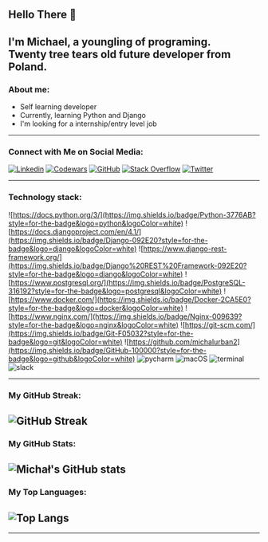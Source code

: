 ## Hello There 👋

I'm Michael, a youngling of programing. 
<br>
Twenty tree tears old future developer from Poland.
---
### About me: 
- Self learning developer
- Currently, learning Python and Django
- I'm looking for a internship/entry level job
---
### Connect with Me on Social Media:



[![Linkedin](https://img.shields.io/badge/LinkedIn-0077B5?style=for-the-badge&logo=linkedin&logoColor=white)](https://www.linkedin.com/in/micha%C5%82-urban-404686232/)
[![Codewars](https://img.shields.io/badge/Codewars-000000?style=for-the-badge&logo=codewars&logoColor=white)](https://www.codewars.com/users/Micha%C5%82%20Urban)
[![GitHub](https://img.shields.io/badge/GitHub-100000?style=for-the-badge&logo=github&logoColor=white)](https://github.com/michal_urban2)
[![Stack Overflow](https://img.shields.io/badge/Stack%20Overflow-FE7A16?style=for-the-badge&logo=stackoverflow&logoColor=white)](https://stackoverflow.com/users/twoje_id)
[![Twitter](https://img.shields.io/badge/Twitter-1DA1F2?style=for-the-badge&logo=twitter&logoColor=white)](https://twitter.com/michalurban2_)

[//]: # ([![Pluralsight]&#40;https://img.shields.io/badge/Pluralsight-000000?style=for-the-badge&logo=pluralsight&logoColor=white&#41;]&#40;https://www.codewars.com/users/Micha%C5%82%20Urban&#41;)

---
### Technology stack:
![https://docs.python.org/3/](https://img.shields.io/badge/Python-3776AB?style=for-the-badge&logo=python&logoColor=white)
![https://docs.djangoproject.com/en/4.1/](https://img.shields.io/badge/Django-092E20?style=for-the-badge&logo=django&logoColor=white)
![https://www.django-rest-framework.org/](https://img.shields.io/badge/Django%20REST%20Framework-092E20?style=for-the-badge&logo=django&logoColor=white)
![https://www.postgresql.org/](https://img.shields.io/badge/PostgreSQL-316192?style=for-the-badge&logo=postgresql&logoColor=white)
![https://www.docker.com/](https://img.shields.io/badge/Docker-2CA5E0?style=for-the-badge&logo=docker&logoColor=white)
![https://www.nginx.com/](https://img.shields.io/badge/Nginx-009639?style=for-the-badge&logo=nginx&logoColor=white)
![https://git-scm.com/](https://img.shields.io/badge/Git-F05032?style=for-the-badge&logo=git&logoColor=white)
![https://github.com/michalurban2](https://img.shields.io/badge/GitHub-100000?style=for-the-badge&logo=github&logoColor=white)
![pycharm](https://img.shields.io/badge/pycharm-000000?style=for-the-badge&logo=pycharm&logoColor=white)
![macOS](https://img.shields.io/badge/macOS-000000?style=for-the-badge&logo=apple&logoColor=white)
![terminal](https://img.shields.io/badge/terminal-000000?style=for-the-badge&logo=terminal&logoColor=white)
![slack](https://img.shields.io/badge/slack-000000?style=for-the-badge&logo=slack&logoColor=white)

---
### My GitHub Streak:
![GitHub Streak](https://github-readme-streak-stats.herokuapp.com/?user=michalurban2&theme=radical)
---
### My GitHub Stats:
![Michał's GitHub stats](https://github-readme-stats.vercel.app/api?username=michalurban2&show_icons=true&theme=radical)
---
### My Top Languages:
![Top Langs](https://github-readme-stats.vercel.app/api/top-langs/?username=michalurban2&theme=radical)
---
---

